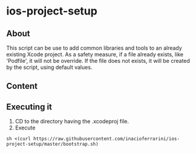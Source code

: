 # ios-project-setup

## About

This script can be use to add common libraries and tools to an already existing Xcode project. 
As a safety measure, if a file already exists, like 'Podfile', it will not be override. If the file does not exists, it will be created by the script, using default values.

## Content



## Executing it
1. CD to the directory having the .xcodeproj file.
2. Execute
```
sh <(curl https://raw.githubusercontent.com/inacioferrarini/ios-project-setup/master/bootstrap.sh)
```

